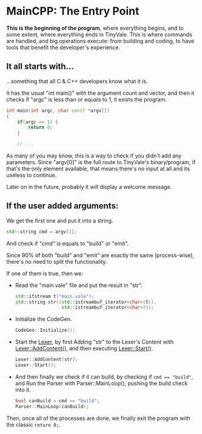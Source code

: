 # MainCPP: The Entry Point

**This is the beginning of the program**, where everything begins, and to some extent, where everything ends in TinyVale. This is where commands are handled, and big operations execute: from building and coding, to have tools that benefit the developer's experience.

## It all starts with...

...something that all C & C++ developers know what it is.

It has the usual "int main()" with the argument count and vector, and then it checks if "argc" is less than or equals to 1, it exists the program.

```c++
int main(int argc, char const *argv[])
{
	if(argc <= 1) {
		return 0;
	}

	// ...
```

As many of you may know, this is a way to check if you didn't add any parameters. Since "argv\[0\]" is the full route to TinyVale's binary/program, if that's the only element available, that means there's no input at all and its useless to continue.

Later on in the future, probably it will display a welcome message.

## If the user added arguments:

We get the first one and put it into a string.

```c++
std::string cmd = argv[1];
```

And check if "cmd" is equals to "build" or "emit".

Since 90% of both "build" and "emit" are exactly the same (process-wise), there's no need to split the functionality.

If one of them is true, then we:

- Read the "main.vale" file and put the result in "str".
  
  ```c++
  std::ifstream t("main.vale");
  std::string str((std::istreambuf_iterator<char>(t)),
  		           std::istreambuf_iterator<char>());
  ```

- Initialize the CodeGen.

  ```c++
  CodeGen::Initialize();
  ```

- Start the [Lexer](https://github.com/TheNachoBIT/TinyVale/blob/main/language/Lexer/Lexer.md), by first Adding "str" to the Lexer's Content with [Lexer::AddContent()](https://github.com/TheNachoBIT/TinyVale/blob/main/language/Lexer/Lexer.md#static-void-AddContentstdstring-c), and then executing [Lexer::Start()](https://github.com/TheNachoBIT/TinyVale/blob/main/language/Lexer/Lexer.md#static-void-Start).

  ```c++
  Lexer::AddContent(str);
  Lexer::Start();
  ```

- And then finally we check if it can build, by checking if ```cmd == "build"```, and Run the Parser with Parser::MainLoop(), pushing the build check into it.

  ```c++
  bool canBuild = cmd == "build";
  Parser::MainLoop(canBuild);
  ```

Then, once all of the processes are done, we finally exit the program with the classic ```return 0;```.
